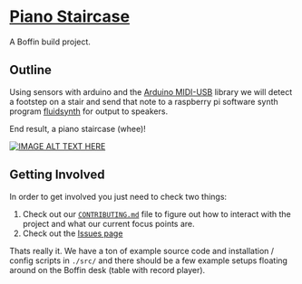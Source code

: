 # [Piano Staircase](https://boffinfactory.github.io/PianoStaircase/)

A Boffin build project.

## Outline

Using sensors with arduino and the [Arduino MIDI-USB](https://www.arduino.cc/reference/en/libraries/midiusb/) library
we will detect a footstep on a stair and send that note to a raspberry pi
software synth program [fluidsynth](https://www.fluidsynth.org/) for output to speakers.

End result, a piano staircase (whee)!

[![IMAGE ALT TEXT HERE](https://img.youtube.com/vi/ExmJZJlXsKg/0.jpg)](https://www.youtube.com/watch?v=ExmJZJlXsKg)

## Getting Involved

In order to get involved you just need to check two things:

1. Check out our [`CONTRIBUTING.md`](./CONTRIBUTING.md) file to figure out how to 
  interact with the project and what our current focus points are.
2. Check out the [Issues page](https://github.com/BoffinFactory/PianoStaircase/issues)

Thats really it.  We have a ton of example source code and installation / config scripts in `./src/`
and there should be a few example setups floating around on the Boffin desk (table with record player).




